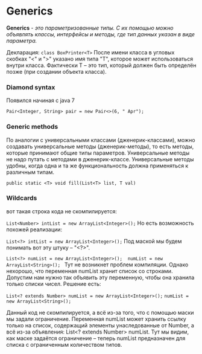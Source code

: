 # Generics

**Generics** - *это параметризованные типы. С их помощью можно объявлять классы, интерфейсы и методы, где тип данных указан в виде параметра.*


Декларация:
`class BoxPrinter<T>`
После имени класса в угловых скобках "<" и ">" указано имя типа "Т", которое может использоваться внутри класса. Фактически Т – это тип, который должен быть определён позже (при создании объекта класса).

### Diamond syntax
Появился начиная с java 7

`Pair<Integer, String> pair = new Pair<>(6, " Apr");` 

### Generic methods

По аналогии с универсальными классами (дженерик-классами), можно создавать универсальные методы (дженерик-методы), то есть методы, которые принимают общие типы параметров. Универсальные методы не надо путать с методами в дженерик-классе. Универсальные методы удобны, когда одна и та же функциональность должна применяться к различным типам.

`public static <T> void fill(List<T> list, T val)`


### Wildcards

 вот такая строка кода не скомпилируется:

`List<Number> intList = new ArrayList<Integer>();` 
Но есть возможность похожей реализации:

`List<?> intList = new ArrayList<Integer>();` 
Под маской мы будем понимать вот эту штуку – "<?>".

`List<?> numList = new ArrayList<Integer>(); 
numList = new ArrayList<String>(); `
Тут не возникнет проблем компиляции. Однако нехорошо, что переменная numList хранит список со строками. Допустим нам нужно так объявить эту переменную, чтобы она хранила только списки чисел. Решение есть:

`List<? extends Number> numList = new ArrayList<Integer>();` 
`numList = new ArrayList<String>();`

Данный код не скомпилируется, а всё из-за того, что с помощью маски мы задали ограничение. Переменная numList может хранить ссылку только на список, содержащий элементы унаследованные от Number, а всё из-за объявления: List<? extends Number> numList. Тут мы видим, как маске задаётся ограничение – теперь numList предназначен для списка с ограниченным количеством типов. 
